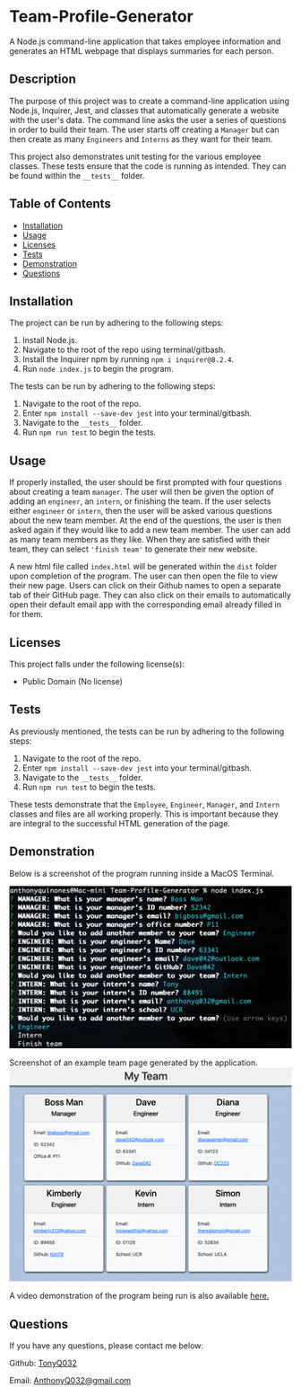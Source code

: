 # Team-Profile-Generator
A Node.js command-line application that takes employee information and generates an HTML webpage that displays summaries for each person.

## Description
The purpose of this project was to create a command-line application using Node.js, Inquirer, Jest, and classes that automatically generate a website with the user's data. The command line asks the user a series of questions in order to build their team. The user starts off creating a `Manager` but can then create as many `Engineers` and `Interns` as they want for their team. 

This project also demonstrates unit testing for the various employee classes. These tests ensure that the code is running as intended. They can be found within the `__tests__` folder.

## Table of Contents
* [Installation](#installation)
* [Usage](#usage)
* [Licenses](#licenses)
* [Tests](#tests)
* [Demonstration](#demonstration)
* [Questions](#questions)

## Installation
The project can be run by adhering to the following steps:
1. Install Node.js.
3. Navigate to the root of the repo using terminal/gitbash.
4. Install the Inquirer npm by running `npm i inquirer@8.2.4`.
5. Run `node index.js` to begin the program.

The tests can be run by adhering to the following steps:
1. Navigate to the root of the repo.
2. Enter `npm install --save-dev jest` into your terminal/gitbash.
3. Navigate to the `__tests__` folder.
4. Run `npm run test` to begin the tests.

## Usage
If properly installed, the user should be first prompted with four questions about creating a team `manager`. The user will then be given the option of adding an `engineer`, an `intern`, or finishing the team. If the user selects either `engineer` or `intern`, then the user will be asked various questions about the new team member. At the end of the questions, the user is then asked again if they would like to add a new team member. The user can add as many team members as they like. When they are satisfied with their team, they can select `'finish team'` to generate their new website.

A new html file called `index.html` will be generated within the `dist` folder upon completion of the program. The user can then open the file to view their new page. Users can click on their Github names to open a separate tab of their GitHub page. They can also click on their emails to automatically open their default email app with the corresponding email already filled in for them.

## Licenses
This project falls under the following license(s): 

* Public Domain (No license)

## Tests
As previously mentioned, the tests can be run by adhering to the following steps:
1. Navigate to the root of the repo.
2. Enter `npm install --save-dev jest` into your terminal/gitbash.
3. Navigate to the `__tests__` folder.
4. Run `npm run test` to begin the tests.

These tests demonstrate that the `Employee`, `Engineer`, `Manager`, and `Intern` classes and files are all working properly. This is important because they are integral to the successful HTML generation of the page.

## Demonstration
Below is a screenshot of the program running inside a MacOS Terminal.

![Screenshot of the program run on MacOS inside Terminal](./assets/images/profile-generator-screenshot.png)

Screenshot of an example team page generated by the application.
![Screenshot of an example team page generated by the application](./assets/images/team-site.png)

A video demonstration of the program being run is also available [here.](https://drive.google.com/file/d/1PmpF7zuz5hVbYJSNH9WWreoU6MomTxgD/view)

## Questions
If you have any questions, please contact me below: 

Github: [TonyQ032](https://github.com/TonyQ032) 

Email: AnthonyQ032@gmail.com
